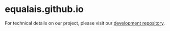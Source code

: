 # equalais.github.io

For technical details on our project, please visit our [development repository](https://github.com/equalais/assembly_equalais).
